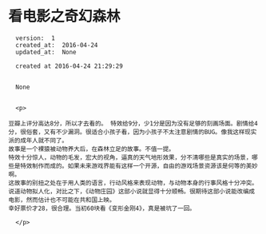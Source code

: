 
  # 看电影之奇幻森林

      version:  1
      created_at:  2016-04-24
      updated_at:  None

      created at 2016-04-24 21:29:29 


      None


      <p>
      
	豆瓣上评分高达8分，所以才去看的。 特效给9分，少1分是因为没有足够的刻画场面。剧情给4分，很俗套，又有不少漏洞。很适合小孩子看，因为小孩子不太注意剧情的BUG。像我这样现实派的成年人就不同了。 
	故事是一个裸猿被动物养大后，在森林立足的故事。不值一提。
	特效十分惊人，动物的毛发，宏大的视角，逼真的天气地形效果，分不清哪些是真实的场景，哪些是特效制作而成的。如果未来游戏界能有这样一个开源，自由的游戏场景资源该是何等的美妙啊。
	这故事的别扭之处在于用人类的语言，行动风格来表现动物，与动物本身的行事风格十分冲突。说道动物拟人化，对比之下，《动物庄园》这部小说就显得十分顺畅。很期待这部小说能改编成电影，然而估计也不可能在共和国上映。
	幸好票价才28，很合理。当初60块看《变形金刚4》，真是被坑了一回。
	
      </p>

  